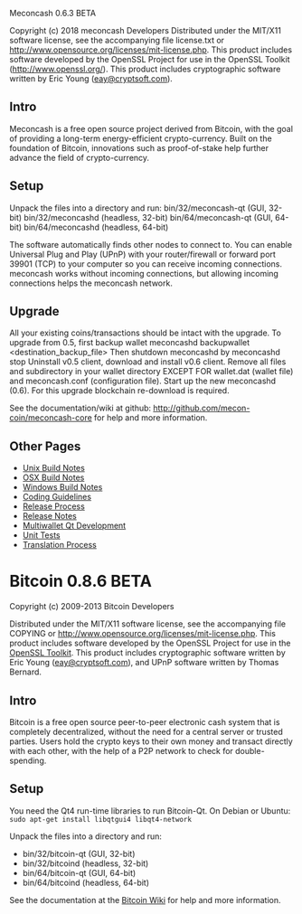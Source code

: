 Meconcash 0.6.3 BETA

Copyright (c) 2018 meconcash Developers
Distributed under the MIT/X11 software license, see the accompanying
file license.txt or http://www.opensource.org/licenses/mit-license.php.
This product includes software developed by the OpenSSL Project for use in
the OpenSSL Toolkit (http://www.openssl.org/).  This product includes
cryptographic software written by Eric Young (eay@cryptsoft.com).


Intro
-----
Meconcash is a free open source project derived from Bitcoin, with
the goal of providing a long-term energy-efficient crypto-currency.
Built on the foundation of Bitcoin, innovations such as proof-of-stake
help further advance the field of crypto-currency.


Setup
-----
Unpack the files into a directory and run:
 bin/32/meconcash-qt (GUI, 32-bit)
 bin/32/meconcashd (headless, 32-bit)
 bin/64/meconcash-qt (GUI, 64-bit)
 bin/64/meconcashd (headless, 64-bit)

The software automatically finds other nodes to connect to.  You can
enable Universal Plug and Play (UPnP) with your router/firewall
or forward port 39901 (TCP) to your computer so you can receive
incoming connections.  meconcash works without incoming connections,
but allowing incoming connections helps the meconcash network.


Upgrade
-------
All your existing coins/transactions should be intact with the upgrade.
To upgrade from 0.5, first backup wallet
meconcashd backupwallet <destination_backup_file>
Then shutdown meconcashd by
meconcashd stop
Uninstall v0.5 client, download and install v0.6 client.
Remove all files and subdirectory in your wallet directory EXCEPT FOR
wallet.dat (wallet file) and meconcash.conf (configuration file).
Start up the new meconcashd (0.6).
For this upgrade blockchain re-download is required.


See the documentation/wiki at github:
  http://github.com/mecon-coin/meconcash-core
for help and more information.


Other Pages
---------------------
- [Unix Build Notes](build-unix.md)
- [OSX Build Notes](build-osx.md)
- [Windows Build Notes](build-msw.md)
- [Coding Guidelines](coding.md)
- [Release Process](release-process.md)
- [Release Notes](release-notes.md)
- [Multiwallet Qt Development](multiwallet-qt.md)
- [Unit Tests](unit-tests.md)
- [Translation Process](translation_process.md)




Bitcoin 0.8.6 BETA
====================

Copyright (c) 2009-2013 Bitcoin Developers

Distributed under the MIT/X11 software license, see the accompanying
file COPYING or http://www.opensource.org/licenses/mit-license.php.
This product includes software developed by the OpenSSL Project for use in the [OpenSSL Toolkit](http://www.openssl.org/). This product includes
cryptographic software written by Eric Young ([eay@cryptsoft.com](mailto:eay@cryptsoft.com)), and UPnP software written by Thomas Bernard.


Intro
---------------------
Bitcoin is a free open source peer-to-peer electronic cash system that is
completely decentralized, without the need for a central server or trusted
parties.  Users hold the crypto keys to their own money and transact directly
with each other, with the help of a P2P network to check for double-spending.


Setup
---------------------
You need the Qt4 run-time libraries to run Bitcoin-Qt. On Debian or Ubuntu:
	`sudo apt-get install libqtgui4 libqt4-network`

Unpack the files into a directory and run:

- bin/32/bitcoin-qt (GUI, 32-bit)
- bin/32/bitcoind (headless, 32-bit)
- bin/64/bitcoin-qt (GUI, 64-bit)
- bin/64/bitcoind (headless, 64-bit)

See the documentation at the [Bitcoin Wiki](https://en.bitcoin.it/wiki/Main_Page)
for help and more information.
